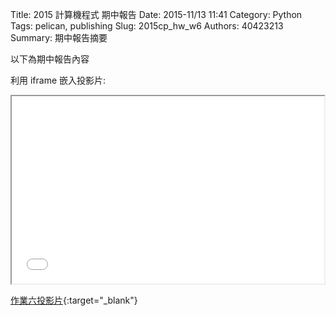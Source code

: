 Title: 2015 計算機程式 期中報告
Date: 2015-11/13 11:41
Category: Python
Tags: pelican, publishing
Slug: 2015cp_hw_w6
Authors: 40423213
Summary: 期中報告摘要

以下為期中報告內容

利用 iframe 嵌入投影片:

<iframe src="40423213_cp_w6_p.html" width="500" height="300"></iframe>

[作業六投影片](40423213_cp_w6_p.html){:target="_blank"}
